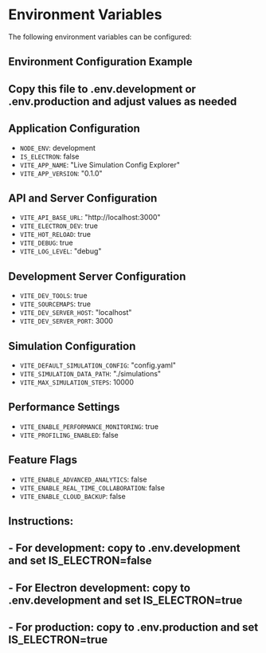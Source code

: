 # Environment Variables

The following environment variables can be configured:

## Environment Configuration Example

## Copy this file to .env.development or .env.production and adjust values as needed

## Application Configuration

- `NODE_ENV`: development
- `IS_ELECTRON`: false
- `VITE_APP_NAME`: "Live Simulation Config Explorer"
- `VITE_APP_VERSION`: "0.1.0"
## API and Server Configuration

- `VITE_API_BASE_URL`: "http://localhost:3000"
- `VITE_ELECTRON_DEV`: true
- `VITE_HOT_RELOAD`: true
- `VITE_DEBUG`: true
- `VITE_LOG_LEVEL`: "debug"
## Development Server Configuration

- `VITE_DEV_TOOLS`: true
- `VITE_SOURCEMAPS`: true
- `VITE_DEV_SERVER_HOST`: "localhost"
- `VITE_DEV_SERVER_PORT`: 3000
## Simulation Configuration

- `VITE_DEFAULT_SIMULATION_CONFIG`: "config.yaml"
- `VITE_SIMULATION_DATA_PATH`: "./simulations"
- `VITE_MAX_SIMULATION_STEPS`: 10000
## Performance Settings

- `VITE_ENABLE_PERFORMANCE_MONITORING`: true
- `VITE_PROFILING_ENABLED`: false
## Feature Flags

- `VITE_ENABLE_ADVANCED_ANALYTICS`: false
- `VITE_ENABLE_REAL_TIME_COLLABORATION`: false
- `VITE_ENABLE_CLOUD_BACKUP`: false
## Instructions:

## - For development: copy to .env.development and set IS_ELECTRON=false

## - For Electron development: copy to .env.development and set IS_ELECTRON=true

## - For production: copy to .env.production and set IS_ELECTRON=true

